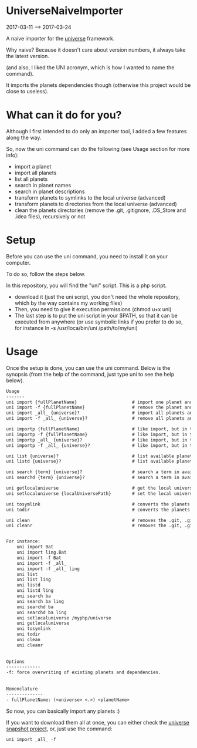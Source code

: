 UniverseNaiveImporter
=========================
2017-03-11 --> 2017-03-24




A naive importer for the [universe](https://github.com/karayabin/universe-snapshot) framework.

Why naive? Because it doesn't care about version numbers, it always take the latest version.

(and also, I liked the UNI acronym, which is how I wanted to name the command).


It imports the planets dependencies though (otherwise this project would be close to useless).



What can it do for you?
=================
Although I first intended to do only an importer tool, I added a few features along the way.

So, now the uni command can do the following (see Usage section for more info):

- import a planet
- import all planets
- list all planets
- search in planet names
- search in planet descriptions
- transform planets to symlinks to the local universe (advanced)
- transform planets to directories from the local universe (advanced)
- clean the planets directories (remove the .git, .gitignore, .DS_Store and .idea files), recursively or not





Setup
==========

Before you can use the uni command, you need to install it on your computer.

To do so, follow the steps below.

In this repository, you will find the "uni" script.
This is a php script.

- download it (just the uni script, you don't need the whole repository, which by the way contains my working files)
- Then, you need to give it execution permissions (chmod u+x uni)
- The last step is to put the uni script in your $PATH, so that it can be executed from anywhere (or use symbolic links if you prefer to do so, for instance ln -s /usr/loca/bin/uni /path/to/my/uni)




Usage
=============

Once the setup is done, you can use the uni command.
Below is the synopsis (from the help of the command, just type uni to see the help below).

```txt
Usage
-------
uni import {fullPlanetName}                     # import one planet and dependencies, but skip already existing planet(s)/dependencies. You need to be in your application directory first
uni import -f {fullPlanetName}                  # remove the planet and its dependencies, then re-import them. You need to be in your application directory first
uni import _all_ {universe}?                    # import all planets and dependencies, but skip already existing planet(s)/dependencies. You need to be in your application directory first
uni import -f _all_ {universe}?                 # remove all planets and dependencies, then re-import them one by one. You need to be in your application directory first

uni importp {fullPlanetName}                    # like import, but in the import in the current directory (import in place) rather than in the planets directory
uni importp -f {fullPlanetName}                 # like import, but in the import in the current directory (import in place) rather than in the planets directory
uni importp _all_ {universe}?                   # like import, but in the import in the current directory (import in place) rather than in the planets directory
uni importp -f _all_ {universe}?                # like import, but in the import in the current directory (import in place) rather than in the planets directory

uni list {universe}?                            # list available planets
uni listd {universe}?                           # list available planets, with description

uni search {term} {universe}?                   # search a term in available planets
uni searchd {term} {universe}?                  # search a term in available planets and description

uni getlocaluniverse                            # get the local universe path
uni setlocaluniverse {localUniversePath}        # set the local universe path

uni tosymlink                                   # converts the planets of the application to symlinks (to the local universe)
uni todir                                       # converts the planets of the application to directories (copied from the local universe)

uni clean                                       # removes the .git, .gitignore, .idea and .DS_Store files at the top level of your application's planet directories, but does nothing if the planet is a symlink
uni cleanr                                      # removes the .git, .gitignore, .idea and .DS_Store files from the planet directories recursively, but does nothing if the planet is a symlink


For instance: 
    uni import Bat
    uni import ling.Bat
    uni import -f Bat
    uni import -f _all_
    uni import -f _all_ ling
    uni list
    uni list ling
    uni listd
    uni listd ling
    uni search ba
    uni search ba ling
    uni searchd ba 
    uni searchd ba ling
    uni setlocaluniverse /myphp/universe
    uni getlocaluniverse
    uni tosymlink
    uni todir
    uni clean
    uni cleanr
    
    
Options
-------------
-f: force overwriting of existing planets and dependencies.
    
    
Nomenclature
--------------
- fullPlanetName: (<universe> <.>) <planetName>

```


So now, you can basically import any planets :)

If you want to download them all at once, you can either check the [universe snapshot project](https://github.com/karayabin/universe-snapshot),
or, just use the command:

```php
uni import _all_ -f
```







